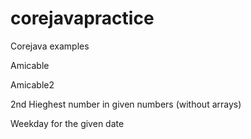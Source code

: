 # corejavapractice
Corejava examples

Amicable

Amicable2

2nd Hieghest number in given numbers (without arrays)

Weekday for the given date
